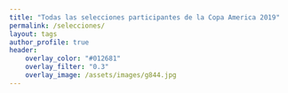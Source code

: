 ```yaml
---
title: "Todas las selecciones participantes de la Copa America 2019"
permalink: /selecciones/
layout: tags
author_profile: true
header:
    overlay_color: "#012681"
    overlay_filter: "0.3"
    overlay_image: /assets/images/g844.jpg
---
```

